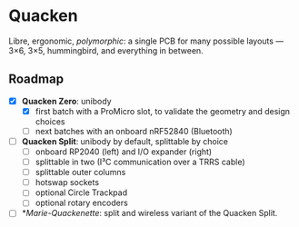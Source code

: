 # Quacken

Libre, ergonomic, *polymorphic*: a single PCB for many possible layouts
— 3×6, 3×5, hummingbird, and everything in between.

## Roadmap

- [x] **Quacken Zero**: unibody
  - [x] first batch with a ProMicro slot, to validate the geometry and design choices
  - [ ] next batches with an onboard nRF52840 (Bluetooth)

- [ ] **Quacken Split**: unibody by default, splittable by choice
  - [ ] onboard RP2040 (left) and I/O expander (right)
  - [ ] splittable in two (I³C communication over a TRRS cable)
  - [ ] splittable outer columns
  - [ ] hotswap sockets
  - [ ] optional Circle Trackpad
  - [ ] optional rotary encoders

- [ ] **Marie-Quackenette*: split and wireless variant of the Quacken Split.
